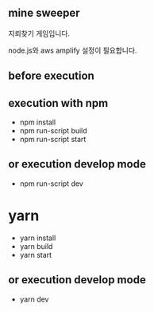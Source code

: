 ## mine sweeper

지뢰찾기 게임입니다.

node.js와 aws amplify 설정이 필요합니다.

## before execution

## execution with npm

- npm install
- npm run-script build
- npm run-script start

## or execution develop mode

- npm run-script dev

# yarn

- yarn install
- yarn build
- yarn start

## or execution develop mode

- yarn dev
